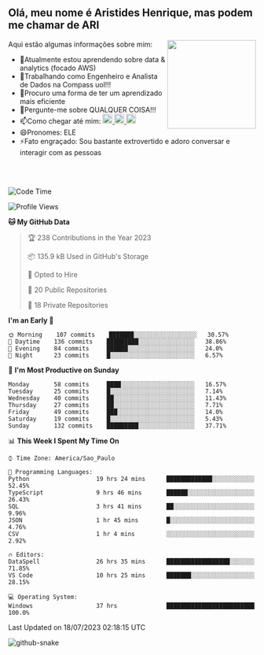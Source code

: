 ## Olá, meu nome é Aristides Henrique, mas podem me chamar de ARI

<div >
Aqui estão algumas informações sobre mim:<img align="right" height="180em" src="https://user-images.githubusercontent.com/97318481/177042589-45d62122-82a9-4a32-b3a7-87b322825b2f.png">
</div>

- 🌱Atualmente estou aprendendo sobre data & analytics (focado AWS)
- 👯Trabalhando como Engenheiro e Analista de Dados na Compass uol!!!
- 🤔Procuro uma forma de ter um aprendizado mais eficiente
- 💬Pergunte-me sobre QUALQUER COISA!!!
- 📫Como chegar até mim:
  <a href="https://www.instagram.com/aryhenry/" target="_blank">
  <img src="https://img.shields.io/badge/-Instagram-%23E4405F?style=for-the-badge&logo=instagram&logoColor=black" height="20px">
  </a>
  <a href="https://www.linkedin.com/in/aristides-henrique/" target="_blank">
  <img src="https://img.shields.io/badge/-LinkedIn-%230077B5?style=for-the-badge&logo=linkedin&logoColor=black" height="20px">
  </a> 
  <a href="mailto:arihenriqueuna@gmail.com">
  <img src="https://img.shields.io/badge/-Gmail-%23333?style=for-the-badge&logo=gmail&logoColor=white" height="20px">
  </a>
- 😄Pronomes: ELE
- ⚡Fato engraçado: Sou bastante extrovertido e adoro conversar e interagir com as pessoas
<br/>
<br/>


<!--START_SECTION:waka-->
![Code Time](http://img.shields.io/badge/Code%20Time-993%20hrs%2056%20mins-blue)

![Profile Views](http://img.shields.io/badge/Profile%20Views-81-blue)

**🐱 My GitHub Data** 

> 🏆 238 Contributions in the Year 2023
 > 
> 📦 135.9 kB Used in GitHub's Storage 
 > 
> 💼 Opted to Hire
 > 
> 📜 20 Public Repositories 
 > 
> 🔑 18 Private Repositories  
 > 
**I'm an Early 🐤** 

```text
🌞 Morning    107 commits    ███████░░░░░░░░░░░░░░░░░░   30.57% 
🌇 Daytime    136 commits    █████████░░░░░░░░░░░░░░░░   38.86% 
🌃 Evening    84 commits     ██████░░░░░░░░░░░░░░░░░░░   24.0% 
🌙 Night      23 commits     █░░░░░░░░░░░░░░░░░░░░░░░░   6.57%

```
📅 **I'm Most Productive on Sunday** 

```text
Monday       58 commits     ████░░░░░░░░░░░░░░░░░░░░░   16.57% 
Tuesday      25 commits     █░░░░░░░░░░░░░░░░░░░░░░░░   7.14% 
Wednesday    40 commits     ██░░░░░░░░░░░░░░░░░░░░░░░   11.43% 
Thursday     27 commits     ██░░░░░░░░░░░░░░░░░░░░░░░   7.71% 
Friday       49 commits     ███░░░░░░░░░░░░░░░░░░░░░░   14.0% 
Saturday     19 commits     █░░░░░░░░░░░░░░░░░░░░░░░░   5.43% 
Sunday       132 commits    █████████░░░░░░░░░░░░░░░░   37.71%

```


📊 **This Week I Spent My Time On** 

```text
⌚︎ Time Zone: America/Sao_Paulo

💬 Programming Languages: 
Python                   19 hrs 24 mins      █████████████░░░░░░░░░░░░   52.45% 
TypeScript               9 hrs 46 mins       ██████░░░░░░░░░░░░░░░░░░░   26.43% 
SQL                      3 hrs 41 mins       ██░░░░░░░░░░░░░░░░░░░░░░░   9.96% 
JSON                     1 hr 45 mins        █░░░░░░░░░░░░░░░░░░░░░░░░   4.76% 
CSV                      1 hr 4 mins         ░░░░░░░░░░░░░░░░░░░░░░░░░   2.92%

🔥 Editors: 
DataSpell                26 hrs 35 mins      ██████████████████░░░░░░░   71.85% 
VS Code                  10 hrs 25 mins      ███████░░░░░░░░░░░░░░░░░░   28.15%

💻 Operating System: 
Windows                  37 hrs              █████████████████████████   100.0%

```


 Last Updated on 18/07/2023 02:18:15 UTC
<!--END_SECTION:waka-->

<img alt="github-snake" src="https://github.com/AriHenrique/AriHenrique/blob/output/github-contribution-grid-snake-dark.svg" />

